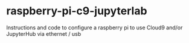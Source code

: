 # raspberry-pi-c9-jupyterlab
Instructions and code to configure a raspberry pi to use Cloud9 and/or JupyterHub via ethernet / usb

